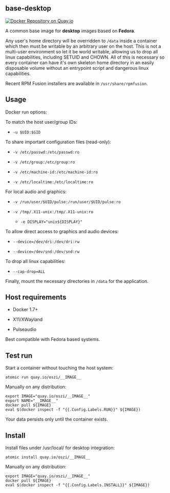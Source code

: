 ## base-desktop

[![Docker Repository on Quay.io](https://quay.io/repository/oszi/base-desktop/status "Docker Repository on Quay.io")](https://quay.io/repository/oszi/base-desktop)

A common base image for **desktop** images based on **Fedora**.

Any user's home directory will be overridden to `/data` inside a container
which then must be writable by an arbitrary user on the host.
This is not a multi-user environment so let it be world writable,
allowing us to drop all linux capabilities, including SETUID and CHOWN.
All of this is necessary so every container can have it's own skeleton
home directory in an easily disposable volume without an entrypoint script
and dangerous linux capabilities.

Recent RPM Fusion installers are available in `/usr/share/rpmfusion`.

## Usage

Docker run options:

To match the host user/group IDs:

 * `-u $UID:$GID`

To share important configuration files (read-only):

 * `-v /etc/passwd:/etc/passwd:ro`

 * `-v /etc/group:/etc/group:ro`

 * `-v /etc/machine-id:/etc/machine-id:ro`

 * `-v /etc/localtime:/etc/localtime:ro`

For local audio and graphics:

 * `-v /run/user/$UID/pulse:/run/user/$UID/pulse:ro`

 * `-v /tmp/.X11-unix:/tmp/.X11-unix:ro`

	 * `-e DISPLAY="unix${DISPLAY}"`

To allow direct access to graphics and audio devices:

 * `--device=/dev/dri:/dev/dri:rw`

 * `--device=/dev/snd:/dev/snd:rw`

To drop all linux capabilities:

 * `--cap-drop=ALL`

Finally, mount the necessary directories in `/data` for the application.

## Host requirements

 * Docker 1.7+

 * X11/XWayland

 * Pulseaudio

Best compatible with Fedora based systems.

## Test run

Start a container without touching the host system:

```
atomic run quay.io/oszi/__IMAGE__
```

Manually on any distribution:

```
export IMAGE="quay.io/oszi/__IMAGE__"
export NAME="__IMAGE__"
docker pull ${IMAGE}
eval $(docker inspect -f "{{.Config.Labels.RUN}}" ${IMAGE})
```

Your data persists only until the container exists.

## Install

Install files under /usr/local/ for desktop integration:

```
atomic install quay.io/oszi/__IMAGE__
```

Manually on any distribution:

```
export IMAGE="quay.io/oszi/__IMAGE__"
docker pull ${IMAGE}
eval $(docker inspect -f "{{.Config.Labels.INSTALL}}" ${IMAGE})
```
